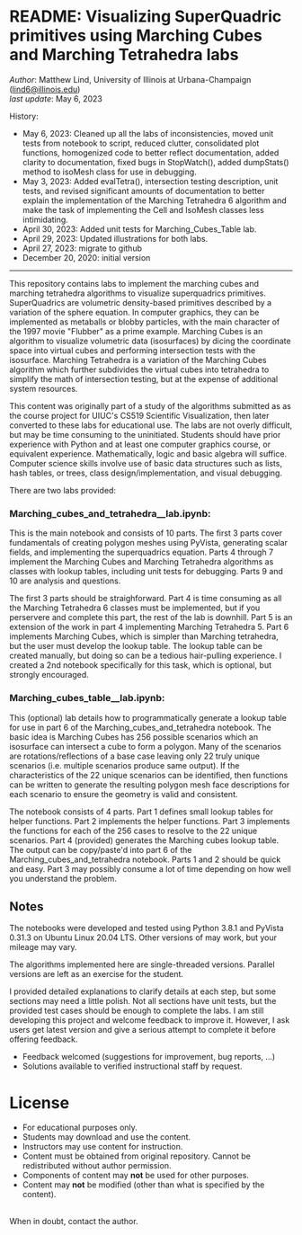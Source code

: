 # README: Visualizing SuperQuadric primitives using Marching Cubes and Marching Tetrahedra labs

_Author_: Matthew Lind, University of Illinois at Urbana-Champaign (lind6@illinois.edu)
<br>_last update_: May 6, 2023

History:
- May 6, 2023: Cleaned up all the labs of inconsistencies, moved unit tests from notebook to script, reduced clutter, consolidated plot functions, homogenized code to better reflect documentation, added clarity to documentation, fixed bugs in StopWatch(), added dumpStats() method to isoMesh class for use in debugging.
- May 3, 2023: Added evalTetra(), intersection testing description, unit tests, and revised significant amounts of documentation to better explain the implementation of the Marching Tetrahedra 6 algorithm and make the task of implementing the Cell and IsoMesh classes less intimidating.
- April 30, 2023: Added unit tests for Marching_Cubes_Table lab.
- April 29, 2023: Updated illustrations for both labs.
- April 27, 2023: migrate to github
- December 20, 2020: initial version
---

This repository contains labs to implement the marching cubes and marching tetrahedra algorithms to visualize superquadrics primitives.  SuperQuadrics are volumetric density-based primitives described by a variation of the sphere equation.  In computer graphics, they can be implemented as metaballs or blobby particles, with the main character of the 1997 movie "Flubber" as a prime example.  Marching Cubes is an algorithm to visualize volumetric data (isosurfaces) by dicing the coordinate space into virtual cubes and performing intersection tests with the isosurface.  Marching Tetrahedra is a variation of the Marching Cubes algorithm which further subdivides the virtual cubes into tetrahedra to simplify the math of intersection testing, but at the expense of additional system resources.

This content was originally part of a study of the algorithms submitted as as the course project for UIUC's CS519 Scientific Visualization, then later converted to these labs for educational use.  The labs are not overly difficult, but may be time consuming to the uninitiated.  Students should have prior experience with Python and at least one computer graphics course, or equivalent experience.  Mathematically, logic and basic algebra will suffice.  Computer science skills involve use of basic data structures such as lists, hash tables, or trees, class design/implementation, and visual debugging.

There are two labs provided:

### Marching_cubes_and_tetrahedra__lab.ipynb:

This is the main notebook and consists of 10 parts.  The first 3 parts cover fundamentals of creating polygon meshes using PyVista, generating scalar fields, and implementing the superquadrics equation.  Parts 4 through 7 implement the Marching Cubes and Marching Tetrahedra algorithms as classes with lookup tables, including unit tests for debugging.  Parts 9 and 10 are analysis and questions.

The first 3 parts should be straighforward.  Part 4 is time consuming as all the Marching Tetrahedra 6 classes must be implemented, but if you perservere and complete this part, the rest of the lab is downhill.  Part 5 is an extension of the work in part 4 implementing Marching Tetrahedra 5.  Part 6 implements Marching Cubes, which is simpler than Marching tetrahedra, but the user must develop the lookup table.  The lookup table can be created manually, but doing so can be a tedious hair-pulling experience.  I created a 2nd notebook specifically for this task, which is optional, but strongly encouraged.

### Marching_cubes_table__lab.ipynb:

This (optional) lab details how to programmatically generate a lookup table for use in part 6 of the Marching_cubes_and_tetrahedra notebook.  The basic idea is Marching Cubes has 256 possible scenarios which an isosurface can intersect a cube to form a polygon.  Many of the scenarios are rotations/reflections of a base case leaving only 22 truly unique scenarios (i.e. multiple scenarios produce same output).  If the characteristics of the 22 unique scenarios can be identified, then functions can be written to generate the resulting polygon mesh face descriptions for each scenario to ensure the geometry is valid and consistent.

The notebook consists of 4 parts.  Part 1 defines small lookup tables for helper functions.  Part 2 implements the helper functions.  Part 3 implements the functions for each of the 256 cases to resolve to the 22 unique scenarios.  Part 4 (provided) generates the Marching cubes lookup table.  The output can be copy/paste'd into part 6 of the Marching_cubes_and_tetrahedra notebook.  Parts 1 and 2 should be quick and easy.  Part 3 may possibly consume a lot of time depending on how well you understand the problem.


## Notes

The notebooks were developed and tested using Python 3.8.1 and PyVista 0.31.3 on Ubuntu Linux 20.04 LTS.  Other versions of may work, but your mileage may vary.

The algorithms implemented here are single-threaded versions.  Parallel versions are left as an exercise for the student.

I provided detailed explanations to clarify details at each step, but some sections may need a little polish.  Not all sections have unit tests, but the provided test cases should be enough to complete the labs.  I am still developing this project and welcome feedback to improve it.  However, I ask users get latest version and give a serious attempt to complete it before offering feedback.

- Feedback welcomed (suggestions for improvement, bug reports, ...)
- Solutions available to verified instructional staff by request.

# License

   - For educational purposes only.
   - Students may download and use the content.
   - Instructors may use content for instruction.
   - Content must be obtained from original repository.  Cannot be redistributed without author permission.
   - Components of content may __not__ be used for other purposes.
   - Content may __not__ be modified (other than what is specified by the content).<br>
   <br>
   When in doubt, contact the author.
